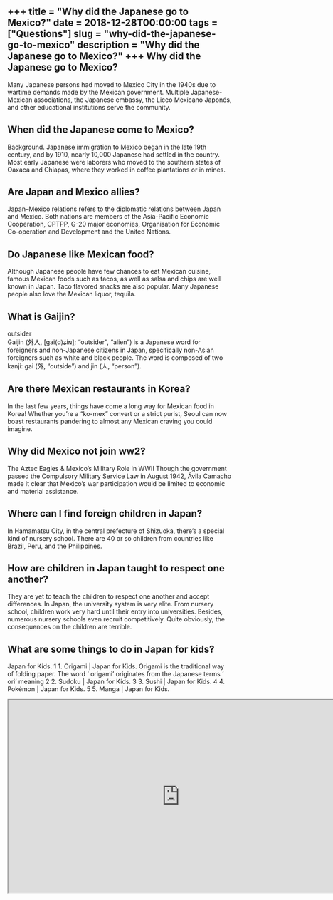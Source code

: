 +++
title = "Why did the Japanese go to Mexico?"
date = 2018-12-28T00:00:00
tags = ["Questions"]
slug = "why-did-the-japanese-go-to-mexico"
description = "Why did the Japanese go to Mexico?"
+++
Why did the Japanese go to Mexico?
----------------------------------

Many Japanese persons had moved to Mexico City in the 1940s due to wartime demands made by the Mexican government. Multiple Japanese-Mexican associations, the Japanese embassy, the Liceo Mexicano Japonés, and other educational institutions serve the community.

When did the Japanese come to Mexico?
-------------------------------------

Background. Japanese immigration to Mexico began in the late 19th century, and by 1910, nearly 10,000 Japanese had settled in the country. Most early Japanese were laborers who moved to the southern states of Oaxaca and Chiapas, where they worked in coffee plantations or in mines.

Are Japan and Mexico allies?
----------------------------

Japan–Mexico relations refers to the diplomatic relations between Japan and Mexico. Both nations are members of the Asia-Pacific Economic Cooperation, CPTPP, G-20 major economies, Organisation for Economic Co-operation and Development and the United Nations.

Do Japanese like Mexican food?
------------------------------

Although Japanese people have few chances to eat Mexican cuisine, famous Mexican foods such as tacos, as well as salsa and chips are well known in Japan. Taco flavored snacks are also popular. Many Japanese people also love the Mexican liquor, tequila.

What is Gaijin?
---------------

outsider  
Gaijin (外人, \[ɡai(d)ʑiɴ\]; “outsider”, “alien”) is a Japanese word for foreigners and non-Japanese citizens in Japan, specifically non-Asian foreigners such as white and black people. The word is composed of two kanji: gai (外, “outside”) and jin (人, “person”).

Are there Mexican restaurants in Korea?
---------------------------------------

In the last few years, things have come a long way for Mexican food in Korea! Whether you’re a “ko-mex” convert or a strict purist, Seoul can now boast restaurants pandering to almost any Mexican craving you could imagine.

Why did Mexico not join ww2?
----------------------------

The Aztec Eagles &amp; Mexico’s Military Role in WWII Though the government passed the Compulsory Military Service Law in August 1942, Ávila Camacho made it clear that Mexico’s war participation would be limited to economic and material assistance.

Where can I find foreign children in Japan?
-------------------------------------------

In Hamamatsu City, in the central prefecture of Shizuoka, there’s a special kind of nursery school. There are 40 or so children from countries like Brazil, Peru, and the Philippines.

How are children in Japan taught to respect one another?
--------------------------------------------------------

They are yet to teach the children to respect one another and accept differences. In Japan, the university system is very elite. From nursery school, children work very hard until their entry into universities. Besides, numerous nursery schools even recruit competitively. Quite obviously, the consequences on the children are terrible.

What are some things to do in Japan for kids?
---------------------------------------------

Japan for Kids. 1 1. Origami | Japan for Kids. Origami is the traditional way of folding paper. The word ‘ origami’ originates from the Japanese terms ‘ ori’ meaning 2 2. Sudoku | Japan for Kids. 3 3. Sushi | Japan for Kids. 4 4. Pokémon | Japan for Kids. 5 5. Manga | Japan for Kids.

<iframe allow="accelerometer; autoplay; clipboard-write; encrypted-media; gyroscope; picture-in-picture" allowfullscreen="" class="__youtube_prefs__  epyt-is-override  no-lazyload" data-no-lazy="1" data-origheight="433" data-origwidth="770" data-skipgform_ajax_framebjll="" height="433" id="_ytid_28219" loading="lazy" src="https://www.youtube.com/embed/HYjHld318p0?enablejsapi=1&autoplay=0&cc_load_policy=0&cc_lang_pref=&iv_load_policy=1&loop=0&modestbranding=0&rel=1&fs=1&playsinline=0&autohide=2&theme=dark&color=red&controls=1&" title="YouTube player" width="770"></iframe>